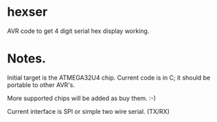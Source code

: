 hexser
======

AVR code to get 4 digit serial hex display working.


Notes.
======

Initial target is the ATMEGA32U4 chip. Current code
is in C; it should be portable to other AVR's.

More supported chips will be added as buy them. :-)

Current interface is SPI or simple two wire serial. (TX/RX)

